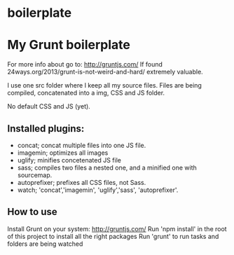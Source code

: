 boilerplate
===========

# My Grunt boilerplate
For more info about go to: http://gruntjs.com/
If found 24ways.org/2013/grunt-is-not-weird-and-hard/ extremely valuable. 

I use one src folder where I keep all my source files. Files are being compiled, concatenated into a img, CSS and JS folder. 

No default CSS and JS (yet). 

## Installed plugins:
- concat; concat multiple files into one JS file. 
- imagemin; optimizes all images
- uglify; minifies concetenated JS file 
- sass; compiles two files a nested one, and a minified one with sourcemap. 
- autoprefixer; prefixes all CSS files, not Sass. 
- watch; 'concat','imagemin', 'uglify','sass', 'autoprefixer'. 

## How to use
Install Grunt on your system: http://gruntjs.com/
Run 'npm install' in the root of this project to install all the right packages
Run 'grunt' to run tasks and folders are being watched
